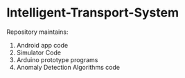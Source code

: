 # Intelligent-Transport-System

Repository maintains:

1. Android app code
2. Simulator Code
3. Arduino prototype programs
4. Anomaly Detection Algorithms code
